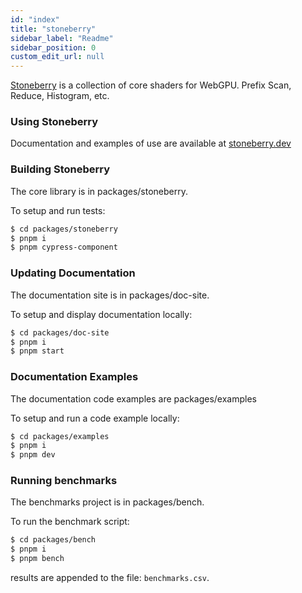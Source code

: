 ```yaml
---
id: "index"
title: "stoneberry"
sidebar_label: "Readme"
sidebar_position: 0
custom_edit_url: null
---
```


[Stoneberry] is a collection of core shaders for WebGPU. Prefix Scan, Reduce, Histogram, etc.

### Using Stoneberry
Documentation and examples of use are available at [stoneberry.dev][]

### Building Stoneberry

The core library is in packages/stoneberry.

To setup and run tests:
```sh
$ cd packages/stoneberry
$ pnpm i 
$ pnpm cypress-component
```

### Updating Documentation
The documentation site is in packages/doc-site.

To setup and display documentation locally:
```sh
$ cd packages/doc-site
$ pnpm i 
$ pnpm start
```

### Documentation Examples
The documentation code examples are packages/examples

To setup and run a code example locally:
```sh
$ cd packages/examples
$ pnpm i 
$ pnpm dev
```

### Running benchmarks
The benchmarks project is in packages/bench.

To run the benchmark script: 
```sh
$ cd packages/bench
$ pnpm i
$ pnpm bench
```
results are appended to the file: `benchmarks.csv`.

[stoneberry.dev]: https://stoneberry.dev
[stoneberry]: https://www.npmjs.com/package/stoneberry
